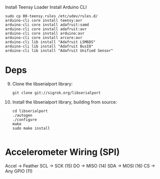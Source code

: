 Install Teensy Loader
Install Arduino CLI

```
sudo cp 00-teensy.rules /etc/udev/rules.d/
arduino-cli core install teensy:avr
arduino-cli core install adafruit:samd
arduino-cli core install adafruit:avr
arduino-cli core install arduino:avr
arduino-cli core install arcore:avr
arduino-cli lib install "Adafruit LSM6DS"
arduino-cli lib install "Adafruit BusIO"
arduino-cli lib install "Adafruit Unified Sensor"

```

# Deps
9. Clone the libserialport library:
    ```
    git clone git://sigrok.org/libserialport
    ```
10. Install the libserialport library, building from source:
    ```
    cd libserialport
    ./autogen
    ./configure
    make
    sudo make install


# Accelerometer Wiring (SPI)
Accel -> Feather
SCL -> SCK (15)
DO -> MISO (14)
SDA -> MOSI (16)
CS -> Any GPIO (11)

